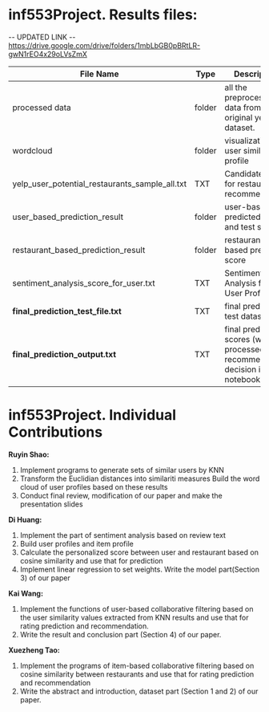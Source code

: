 # inf553Project. Results files:

-- UPDATED LINK --
https://drive.google.com/drive/folders/1mbLbGB0pBRtLR-gwN1rEO4x29oLVsZmX

| File Name                                      | Type   | Description                                                                    |
|------------------------------------------------|--------|--------------------------------------------------------------------------------|
| processed data                                 | folder | all the preprocessed data from the original yelp dataset.                      |
| wordcloud                                      | folder | visualization of user similarity profile                                       |
| yelp_user_potential_restaurants_sample_all.txt | TXT    | Candidate set for restaurant recommendation                                    |
| user_based_prediction_result                   | folder | user-based predicted score and test sets                                       |
| restaurant_based_prediction_result             | folder | restaurant-based predicted score                                               |
| sentiment_analysis_score_for_user.txt          | TXT    | Sentiment Analysis for User Profile                                            |
| **final_prediction_test_file.txt**                 | TXT    | final prediction test dataset                                                  |
| **final_prediction_output.txt**                    | TXT    | final predicted scores (we processed the recommendation decision in notebook)  |


# inf553Project. Individual Contributions
**Ruyin Shao:** <br>
1. Implement programs to generate sets of similar users by KNN  <br> 
2. Transform the Euclidian distances into similariti measures Build the word cloud of user profiles based on these results <br> 
3. Conduct final review, modification of our paper and make the presentation slides

**Di Huang:**  <br>
1. Implement the part of sentiment analysis based on review text  <br> 
2. Build user profiles and item profile <br> 
3. Calculate the personalized score between user and restaurant based on cosine similarity and use that for prediction  <br> 
4. Implement linear regression to set weights. Write the model part(Section 3) of our paper

**Kai Wang:**  <br>
1. Implement the functions of user-based collaborative filtering based on the user similarity values extracted from KNN results and use that for rating prediction and recommendation. <br> 
2. Write the result and conclusion part (Section 4) of our paper.

**Xuezheng Tao:**  <br>
1. Implement the programs of item-based collaborative filtering based on cosine similarity between restaurants and use that for rating prediction and recommendation  <br>
2. Write the abstract and introduction, dataset part (Section 1 and 2) of our paper.
